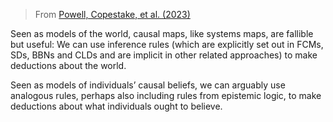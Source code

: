 
> From [Powell, Copestake, et al. (2023)]()

Seen as models of the world, causal maps, like systems maps, are fallible but useful: We can use inference rules (which are explicitly set out in FCMs, SDs, BBNs and CLDs and are implicit in other related approaches) to make deductions about the world. 

Seen as models of individuals’ causal beliefs, we can arguably use analogous rules, perhaps also including rules from epistemic logic, to make deductions about what individuals ought to believe.
